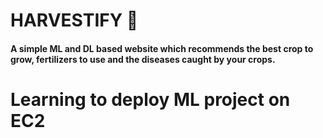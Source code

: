 # HARVESTIFY 🌿

#### A simple ML and DL based website which recommends the best crop to grow, fertilizers to use and the diseases caught by your crops.

# Learning to deploy ML project on EC2
